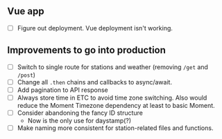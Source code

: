 ## Vue app

- [ ] Figure out deployment. Vue deployment isn't working.

## Improvements to go into production

- [ ] Switch to single route for stations and weather (removing `/get` and `/post`)
- [ ] Change all `.then` chains and callbacks to async/await.
- [ ] Add pagination to API response
- [ ] Always store time in ETC to avoid time zone switching. Also would reduce the Moment Timezone dependency at least to basic Moment.
- [ ] Consider abandoning the fancy ID structure
  - Now is the only use for daystamp(?)
- [ ] Make naming more consistent for station-related files and functions.
